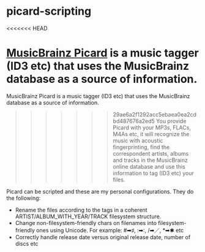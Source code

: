 # picard-scripting
<<<<<<< HEAD

[MusicBrainz Picard](https://picard.musicbrainz.org) is a music tagger (ID3 etc) that uses the MusicBrainz database as a source of information.
=======
MusicBrainz Picard is a music tagger (ID3 etc) that uses the MusicBrainz database as a source of information.
>>>>>>> 29ae6a2f1292acc5ebaea0ea2cdbd487676a2ed5
You provide Picard with your MP3s, FLACs, M4As etc, it will recognize the music with acoustic fingerprinting, find the correspondent artists, albums and tracks in the MusicBrainz online database and use this information to tag (ID3 etc) your files.

Picard can be scripted and these are my personal configurations. They do the following:

* Rename the files according to the tags in a coherent ARTIST/ALBUM_WITH_YEAR/TRACK filesystem structure.
* Change non-filesystem-friendly chars on filenames into filesystem-friendly ones using Unicode. For example: #➡♯, :➡∶, /➡／, *➡✱ etc
* Correctly handle release date versus original release date, number of discs etc
